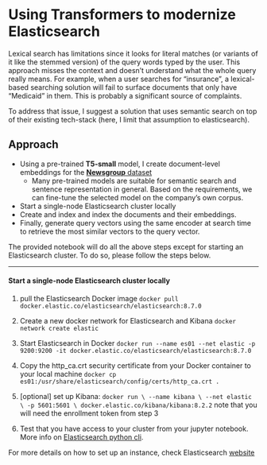 # Using Transformers to modernize Elasticsearch

Lexical search has limitations since it looks for literal matches (or variants of it like the stemmed version) of the query words typed by the user. This approach misses the context and doesn’t understand what the whole query really means. For example, when a user searches for “insurance”, a lexical-based searching solution will fail to surface documents that only have “Medicaid” in them. This is probably a significant source of complaints.

To address that issue, I suggest a solution that uses semantic search on top of their existing tech-stack (here, I limit that assumption to elasticsearch).

## Approach

* Using a pre-trained **T5-small** model, I create document-level embeddings for the [**Newsgroup** dataset](https://huggingface.co/datasets/newsgroup)
    * Many pre-trained models are suitable for semantic search and sentence representation in general. Based on the requirements, we can fine-tune the selected model on the company’s own corpus.
* Start a single-node Elasticsearch cluster locally
* Create and index and index the documents and their embeddings.
* Finally, generate query vectors using the same encoder at search time to retrieve the most similar vectors to the query vector.


The provided notebook will do all the above steps except for starting an Elasticsearch cluster. To do so, please follow the steps below.

--------------
#### Start a single-node Elasticsearch cluster locally

1. pull the Elasticsearch Docker image `docker pull docker.elastic.co/elasticsearch/elasticsearch:8.7.0
`
2. Create a new docker network for Elasticsearch and Kibana `docker network create elastic`
3. Start Elasticsearch in Docker `docker run --name es01 --net elastic -p 9200:9200 -it docker.elastic.co/elasticsearch/elasticsearch:8.7.0`
4. Copy the http_ca.crt security certificate from your Docker container to your local machine `docker cp es01:/usr/share/elasticsearch/config/certs/http_ca.crt .
`
5. [optional] set up Kibana: `docker run \
    --name kibana \
    --net elastic \
    -p 5601:5601 \
    docker.elastic.co/kibana/kibana:8.2.2`
    note that you will need the enrollment token from step 3
    
6. Test that you have access to your cluster from your jupyter notebook. More info on [Elasticsearch python cli](https://www.elastic.co/guide/en/elasticsearch/client/python-api/current/connecting.html).


For more details on how to set up an instance, check Elasticsearch [website](https://www.elastic.co/guide/en/elasticsearch/reference/current/docker.html)